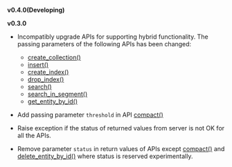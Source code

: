 **v0.4.0(Developing)**

**v0.3.0**
  * Incompatibly upgrade APIs for supporting hybrid functionality. The passing parameters of the following APIs has been changed:
    - [create_collection()](api.html#milvus.Milvus.create_collection)
    - [insert()](api.html#milvus.Milvus.insert)
    - [create_index()](api.html#milvus.Milvus.create_index)
    - [drop_index()](api.html#milvus.Milvus.drop_index)
    - [search()](api.html#milvus.Milvus.search)
    - [search_in_segment()](api.html#milvus.Milvus.search_in_segment)
    - [get_entity_by_id()](api.html#milvus.Milvus.get_entity_by_id)

  * Add passing parameter `threshold` in API [compact()](api.html#milvus.Milvus.compact)
  * Raise exception if the status of returned values from server is not OK for all the APIs.
  * Remove parameter `status` in return values of APIs except [compact()](api.html#milvus.Milvus.compact) and 
    [delete_entity_by_id()](api.html#milvus.Milvus.delete_entity_by_id) where status is reserved experimentally.
